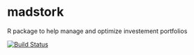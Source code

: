 # madstork

R package to help manage and optimize investement portfolios

[![Build Status](https://travis-ci.org/chrishaarstick/madstork.svg?branch=master)](https://travis-ci.org/chrishaarstick/madstork)
